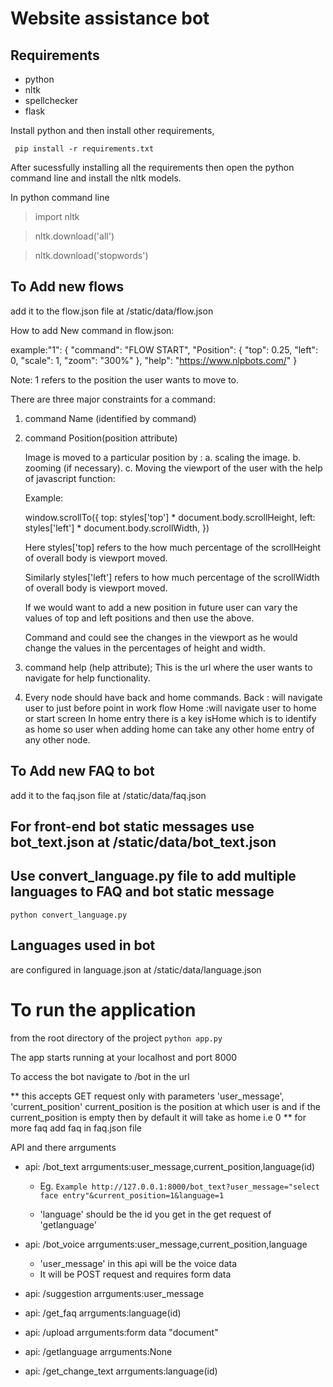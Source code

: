 # Website assistance bot

## Requirements
- python
- nltk
- spellchecker
- flask

Install python and then install other requirements,

` pip install -r requirements.txt`

After sucessfully installing all the requirements then open the python command line and install the nltk models.

In python command line

> import nltk

> nltk.download('all')

> nltk.download('stopwords')


## To Add new flows 

add it to the flow.json file at /static/data/flow.json 

How to add New command in flow.json:

example:"1": {
            "command": "FLOW START",
            "Position": {
                "top": 0.25,
                "left": 0,
                "scale": 1,
                "zoom": "300%"
            },
            "help": "https://www.nlpbots.com/"
        }

Note: 1 refers to the position the user wants to move to.

There are three major constraints for a command:
1. command Name (identified by command)

2. command Position(position attribute)

      Image is moved to a particular position by :
      a. scaling the image.
      b. zooming (if necessary).
      c. Moving the viewport of the user with the help of javascript function:

      Example:

      window.scrollTo({
            top: styles['top'] * document.body.scrollHeight,
            left: styles['left'] * document.body.scrollWidth,
          })

      Here styles['top] refers to the how much percentage of the scrollHeight of overall body is viewport moved.

      Similarly styles['left'] refers to how much percentage of the scrollWidth of overall body is viewport moved.

      If we would want to add a new position in future user can vary the values of top and left positions and then use the above.

      Command and could see the changes in the viewport as he would change the values in the percentages of height and width.

3. command help (help attribute);
    This is the url where the user wants to navigate for help functionality.

4. Every node should have back and home commands. 
      Back : will navigate user to just before point in work flow
      Home :will navigate user to home or start screen 
      In home entry there is a key isHome which is to identify as home so user when adding home can take any other home entry of any other node.

## To Add new FAQ to bot

add it to the faq.json file at /static/data/faq.json

## For front-end bot static messages use bot_text.json at /static/data/bot_text.json

## Use convert_language.py file to add multiple languages to FAQ and bot static message  

`python convert_language.py`

## Languages used in bot

 are configured in language.json at /static/data/language.json 

# To run the application 
from the root directory of the project
`python app.py`

The app starts running at your localhost and port 8000

To access the bot navigate to /bot in the url 

** this accepts GET request only with parameters 'user_message', 'current_position' 
current_position is the position at which user is and if the current_position is empty then by default it will take as home i.e 0
** for more faq add faq in faq.json file

API and there arrguments

* api: /bot_text  arrguments:user_message,current_position,language(id)

  * Eg. `Example http://127.0.0.1:8000/bot_text?user_message="select face entry"&current_position=1&language=1`

  * 'language' should be the id you get in the get request of 'getlanguage'

* api: /bot_voice  arrguments:user_message,current_position,language

  * 'user_message' in this api will be the voice data
  * It will be POST request and requires form data

* api: /suggestion  arrguments:user_message

* api: /get_faq  arrguments:language(id)

* api: /upload  arrguments:form data "document"

* api: /getlanguage  arrguments:None

* api: /get_change_text  arrguments:language(id)

